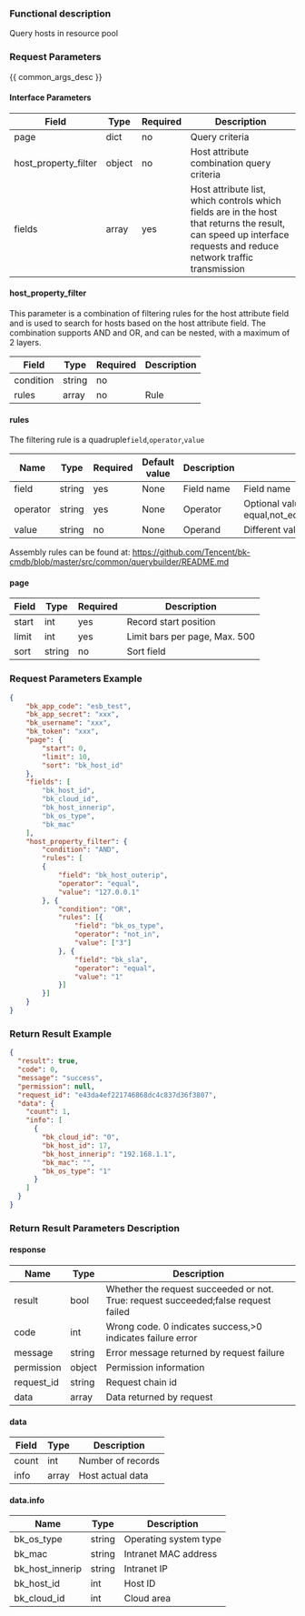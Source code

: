 ### Functional description

Query hosts in resource pool

### Request Parameters
{{ common_args_desc }}

#### Interface Parameters

| Field      | Type      | Required   | Description      |
|-----------|------------|--------|------------|
| page       |   dict    | no     | Query criteria|
| host_property_filter|  object| no | Host attribute combination query criteria|
| fields  |  array   | yes  | Host attribute list, which controls which fields are in the host that returns the result, can speed up interface requests and reduce network traffic transmission   |

#### host_property_filter

This parameter is a combination of filtering rules for the host attribute field and is used to search for hosts based on the host attribute field. The combination supports AND and OR, and can be nested, with a maximum of 2 layers.

| Field      | Type      | Required   | Description      |
|-----------|------------|--------|------------|
| condition       |   string    | no     ||
| rules      |   array    | no     | Rule|

#### rules
The filtering rule is a quadruple`field`,`operator`,`value`

| Name| Type| Required| Default value| Description|  Description|
| ---  | ---  | --- |---  | --- | ---|
| field| string| yes | None| Field name| Field name|
| operator| string| yes | None| Operator| Optional values equal,not_equal,in,not_in,less,less_or_equal,greater,greater_or_equal,between,not_between|
| value|  string |no| None| Operand| Different values correspond to different value formats|

Assembly rules can be found at: https://github.com/Tencent/bk-cmdb/blob/master/src/common/querybuilder/README.md



#### page

| Field      | Type      | Required   | Description      |
|-----------|------------|--------|------------|
| start    |   int    | yes  | Record start position|
| limit    |   int    | yes  | Limit bars per page, Max. 500|
| sort     |   string |no     | Sort field|



### Request Parameters Example

```json
{
    "bk_app_code": "esb_test",
    "bk_app_secret": "xxx",
    "bk_username": "xxx",
    "bk_token": "xxx",
    "page": {
        "start": 0,
        "limit": 10,
        "sort": "bk_host_id"
    },
    "fields": [
        "bk_host_id",
        "bk_cloud_id",
        "bk_host_innerip",
        "bk_os_type",
        "bk_mac"
    ],
    "host_property_filter": {
        "condition": "AND",
        "rules": [
        {
            "field": "bk_host_outerip",
            "operator": "equal",
            "value": "127.0.0.1"
        }, {
            "condition": "OR",
            "rules": [{
                "field": "bk_os_type",
                "operator": "not_in",
                "value": ["3"]
            }, {
                "field": "bk_sla",
                "operator": "equal",
                "value": "1"
            }]
        }]
    }
}
```

### Return Result Example

```json
{
  "result": true,
  "code": 0,
  "message": "success",
  "permission": null,
  "request_id": "e43da4ef221746868dc4c837d36f3807",
  "data": {
    "count": 1,
    "info": [
      {
        "bk_cloud_id": "0",
        "bk_host_id": 17,
        "bk_host_innerip": "192.168.1.1",
        "bk_mac": "",
        "bk_os_type": "1"
      }
    ]
  }
}
```

### Return Result Parameters Description
#### response

| Name| Type| Description|
|---|---|---|
| result | bool |Whether the request succeeded or not. True: request succeeded;false request failed|
| code | int |Wrong code. 0 indicates success,>0 indicates failure error|
| message | string |Error message returned by request failure|
| permission    |  object |Permission information    |
| request_id    |  string |Request chain id    |
| data | array |Data returned by request|

#### data

| Field      | Type      | Description      |
|-----------|-----------|-----------|
| count     |  int       | Number of records|
| info      |  array     | Host actual data|

#### data.info
| Name             | Type   |  Description                     |
| ---------------- | ------ | -------------------------------  |
| bk_os_type       |  string |Operating system type| 1:Linux;2:Windows; 3:AIX         |
| bk_mac           |  string |Intranet MAC address   |                                 |
| bk_host_innerip  | string |Intranet IP        |                                 |
| bk_host_id       |  int    | Host ID        |                                 |
| bk_cloud_id      |  int    | Cloud area    ||
